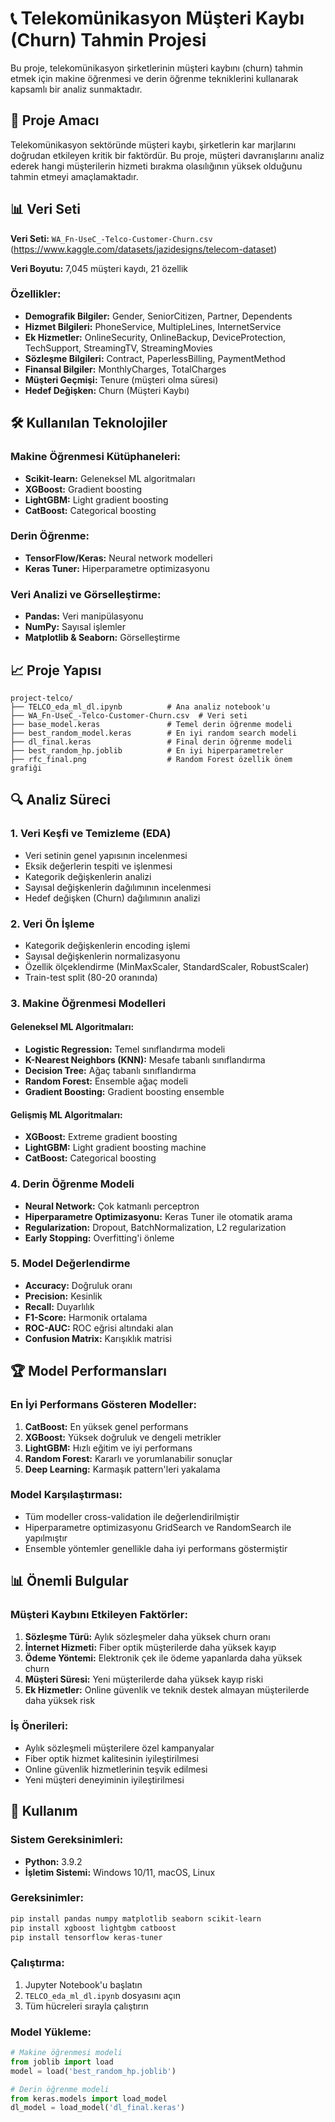 # 📞 Telekomünikasyon Müşteri Kaybı (Churn) Tahmin Projesi

Bu proje, telekomünikasyon şirketlerinin müşteri kaybını (churn) tahmin etmek için makine öğrenmesi ve derin öğrenme tekniklerini kullanarak kapsamlı bir analiz sunmaktadır.

## 🎯 Proje Amacı

Telekomünikasyon sektöründe müşteri kaybı, şirketlerin kar marjlarını doğrudan etkileyen kritik bir faktördür. Bu proje, müşteri davranışlarını analiz ederek hangi müşterilerin hizmeti bırakma olasılığının yüksek olduğunu tahmin etmeyi amaçlamaktadır.

## 📊 Veri Seti

**Veri Seti:** `WA_Fn-UseC_-Telco-Customer-Churn.csv` (https://www.kaggle.com/datasets/jazidesigns/telecom-dataset)

**Veri Boyutu:** 7,045 müşteri kaydı, 21 özellik

### Özellikler:
- **Demografik Bilgiler:** Gender, SeniorCitizen, Partner, Dependents
- **Hizmet Bilgileri:** PhoneService, MultipleLines, InternetService
- **Ek Hizmetler:** OnlineSecurity, OnlineBackup, DeviceProtection, TechSupport, StreamingTV, StreamingMovies
- **Sözleşme Bilgileri:** Contract, PaperlessBilling, PaymentMethod
- **Finansal Bilgiler:** MonthlyCharges, TotalCharges
- **Müşteri Geçmişi:** Tenure (müşteri olma süresi)
- **Hedef Değişken:** Churn (Müşteri Kaybı)

## 🛠️ Kullanılan Teknolojiler

### Makine Öğrenmesi Kütüphaneleri:
- **Scikit-learn:** Geleneksel ML algoritmaları
- **XGBoost:** Gradient boosting
- **LightGBM:** Light gradient boosting
- **CatBoost:** Categorical boosting

### Derin Öğrenme:
- **TensorFlow/Keras:** Neural network modelleri
- **Keras Tuner:** Hiperparametre optimizasyonu

### Veri Analizi ve Görselleştirme:
- **Pandas:** Veri manipülasyonu
- **NumPy:** Sayısal işlemler
- **Matplotlib & Seaborn:** Görselleştirme

## 📈 Proje Yapısı

```
project-telco/
├── TELCO_eda_ml_dl.ipynb          # Ana analiz notebook'u
├── WA_Fn-UseC_-Telco-Customer-Churn.csv  # Veri seti
├── base_model.keras               # Temel derin öğrenme modeli
├── best_random_model.keras        # En iyi random search modeli
├── dl_final.keras                 # Final derin öğrenme modeli
├── best_random_hp.joblib          # En iyi hiperparametreler
├── rfc_final.png                  # Random Forest özellik önem grafiği
```

## 🔍 Analiz Süreci

### 1. Veri Keşfi ve Temizleme (EDA)
- Veri setinin genel yapısının incelenmesi
- Eksik değerlerin tespiti ve işlenmesi
- Kategorik değişkenlerin analizi
- Sayısal değişkenlerin dağılımının incelenmesi
- Hedef değişken (Churn) dağılımının analizi

### 2. Veri Ön İşleme
- Kategorik değişkenlerin encoding işlemi
- Sayısal değişkenlerin normalizasyonu
- Özellik ölçeklendirme (MinMaxScaler, StandardScaler, RobustScaler)
- Train-test split (80-20 oranında)

### 3. Makine Öğrenmesi Modelleri

#### Geleneksel ML Algoritmaları:
- **Logistic Regression:** Temel sınıflandırma modeli
- **K-Nearest Neighbors (KNN):** Mesafe tabanlı sınıflandırma
- **Decision Tree:** Ağaç tabanlı sınıflandırma
- **Random Forest:** Ensemble ağaç modeli
- **Gradient Boosting:** Gradient boosting ensemble

#### Gelişmiş ML Algoritmaları:
- **XGBoost:** Extreme gradient boosting
- **LightGBM:** Light gradient boosting machine
- **CatBoost:** Categorical boosting

### 4. Derin Öğrenme Modeli
- **Neural Network:** Çok katmanlı perceptron
- **Hiperparametre Optimizasyonu:** Keras Tuner ile otomatik arama
- **Regularization:** Dropout, BatchNormalization, L2 regularization
- **Early Stopping:** Overfitting'i önleme

### 5. Model Değerlendirme
- **Accuracy:** Doğruluk oranı
- **Precision:** Kesinlik
- **Recall:** Duyarlılık
- **F1-Score:** Harmonik ortalama
- **ROC-AUC:** ROC eğrisi altındaki alan
- **Confusion Matrix:** Karışıklık matrisi

## 🏆 Model Performansları

### En İyi Performans Gösteren Modeller:

1. **CatBoost:** En yüksek genel performans
2. **XGBoost:** Yüksek doğruluk ve dengeli metrikler
3. **LightGBM:** Hızlı eğitim ve iyi performans
4. **Random Forest:** Kararlı ve yorumlanabilir sonuçlar
5. **Deep Learning:** Karmaşık pattern'leri yakalama

### Model Karşılaştırması:
- Tüm modeller cross-validation ile değerlendirilmiştir
- Hiperparametre optimizasyonu GridSearch ve RandomSearch ile yapılmıştır
- Ensemble yöntemler genellikle daha iyi performans göstermiştir

## 📊 Önemli Bulgular

### Müşteri Kaybını Etkileyen Faktörler:
1. **Sözleşme Türü:** Aylık sözleşmeler daha yüksek churn oranı
2. **İnternet Hizmeti:** Fiber optik müşterilerde daha yüksek kayıp
3. **Ödeme Yöntemi:** Elektronik çek ile ödeme yapanlarda daha yüksek churn
4. **Müşteri Süresi:** Yeni müşterilerde daha yüksek kayıp riski
5. **Ek Hizmetler:** Online güvenlik ve teknik destek almayan müşterilerde daha yüksek risk

### İş Önerileri:
- Aylık sözleşmeli müşterilere özel kampanyalar
- Fiber optik hizmet kalitesinin iyileştirilmesi
- Online güvenlik hizmetlerinin teşvik edilmesi
- Yeni müşteri deneyiminin iyileştirilmesi

## 🚀 Kullanım

### Sistem Gereksinimleri:
- **Python:** 3.9.2
- **İşletim Sistemi:** Windows 10/11, macOS, Linux

### Gereksinimler:
```bash
pip install pandas numpy matplotlib seaborn scikit-learn
pip install xgboost lightgbm catboost
pip install tensorflow keras-tuner
```

### Çalıştırma:
1. Jupyter Notebook'u başlatın
2. `TELCO_eda_ml_dl.ipynb` dosyasını açın
3. Tüm hücreleri sırayla çalıştırın

### Model Yükleme:
```python
# Makine öğrenmesi modeli
from joblib import load
model = load('best_random_hp.joblib')

# Derin öğrenme modeli
from keras.models import load_model
dl_model = load_model('dl_final.keras')
```

